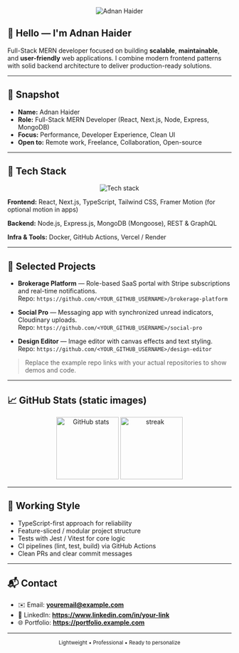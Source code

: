 <!--
📌 Static, modern, and lightweight README for Adnan Haider
Instructions:
- Replace <YOUR_GITHUB_USERNAME> with your GitHub username.
- Update contact links (email, LinkedIn, portfolio).
- Save this file as README.md inside a repo named exactly <YOUR_GITHUB_USERNAME> to use as a profile README.
-->

<p align="center">
  <!-- Static gradient header image (non-animated) -->
  <img src="https://capsule-render.vercel.app/api?type=rounded&height=220&section=header&text=Adnan%20Haider&fontSize=44&fontColor=ffffff&color=0:0f172a,100:0ea5e9&desc=Full-Stack%20MERN%20Developer%20%7C%20Modern%20Web&descSize=14" alt="Adnan Haider" />
</p>


## 👋 Hello — I'm Adnan Haider
Full-Stack MERN developer focused on building **scalable**, **maintainable**, and **user-friendly** web applications. I combine modern frontend patterns with solid backend architecture to deliver production-ready solutions.

---

## 🔎 Snapshot
- **Name:** Adnan Haider
- **Role:** Full-Stack MERN Developer (React, Next.js, Node, Express, MongoDB)
- **Focus:** Performance, Developer Experience, Clean UI
- **Open to:** Remote work, Freelance, Collaboration, Open-source

---

## 🧰 Tech Stack
<p align="center">
  <img src="https://skillicons.dev/icons?i=react,nextjs,ts,tailwind,nodejs,express,mongodb,docker,vercel,figma&perline=8" alt="Tech stack"/>
</p>

**Frontend:** React, Next.js, TypeScript, Tailwind CSS, Framer Motion (for optional motion in apps)

**Backend:** Node.js, Express.js, MongoDB (Mongoose), REST & GraphQL

**Infra & Tools:** Docker, GitHub Actions, Vercel / Render

---

## 🚀 Selected Projects
- **Brokerage Platform** — Role-based SaaS portal with Stripe subscriptions and real-time notifications.  
  Repo: `https://github.com/<YOUR_GITHUB_USERNAME>/brokerage-platform`

- **Social Pro** — Messaging app with synchronized unread indicators, Cloudinary uploads.  
  Repo: `https://github.com/<YOUR_GITHUB_USERNAME>/social-pro`

- **Design Editor** — Image editor with canvas effects and text styling.  
  Repo: `https://github.com/<YOUR_GITHUB_USERNAME>/design-editor`

> Replace the example repo links with your actual repositories to show demos and code.

---

## 📈 GitHub Stats (static images)
<p align="center">
  <img src="https://github-readme-stats.vercel.app/api?username=<YOUR_GITHUB_USERNAME>&show_icons=true&hide_border=true" height="140" alt="GitHub stats" />
  <img src="https://github-readme-streak-stats.herokuapp.com/?user=<YOUR_GITHUB_USERNAME>&hide_border=true" height="140" alt="streak" />
</p>

---

## 🧭 Working Style
- TypeScript-first approach for reliability
- Feature-sliced / modular project structure
- Tests with Jest / Vitest for core logic
- CI pipelines (lint, test, build) via GitHub Actions
- Clean PRs and clear commit messages

---

## 📬 Contact
- ✉️ Email: **youremail@example.com**
- 🔗 LinkedIn: **https://www.linkedin.com/in/your-link**
- 🌐 Portfolio: **https://portfolio.example.com**

---

<p align="center">
  <small>Lightweight • Professional • Ready to personalize</small>
</p>
